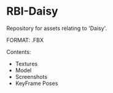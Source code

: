 # RBI-Daisy
Repository for assets relating to 'Daisy'.

FORMAT: .FBX 

Contents:
- Textures
- Model
- Screenshots
- KeyFrame Poses
